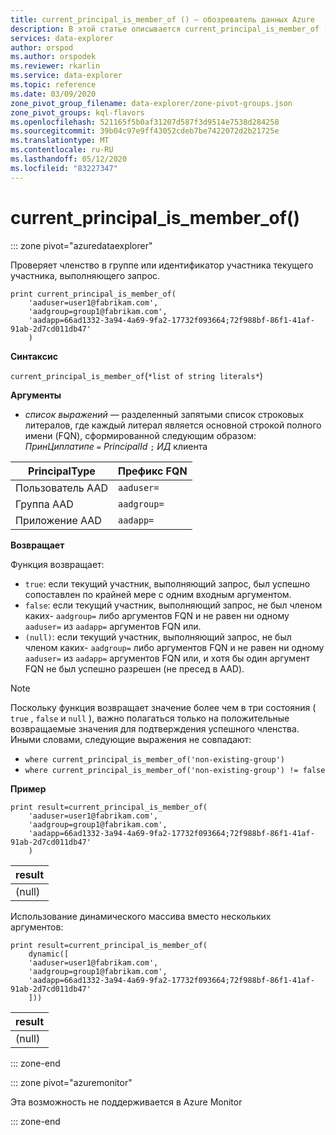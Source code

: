 ```yaml
---
title: current_principal_is_member_of () — обозреватель данных Azure
description: В этой статье описывается current_principal_is_member_of () в Azure обозреватель данных.
services: data-explorer
author: orspod
ms.author: orspodek
ms.reviewer: rkarlin
ms.service: data-explorer
ms.topic: reference
ms.date: 03/09/2020
zone_pivot_group_filename: data-explorer/zone-pivot-groups.json
zone_pivot_groups: kql-flavors
ms.openlocfilehash: 521165f5b0af31207d587f3d9514e7538d284258
ms.sourcegitcommit: 39b04c97e9ff43052cdeb7be7422072d2b21725e
ms.translationtype: MT
ms.contentlocale: ru-RU
ms.lasthandoff: 05/12/2020
ms.locfileid: "83227347"
---
```

# <a name="current_principal_is_member_of"></a>current_principal_is_member_of()

::: zone pivot="azuredataexplorer"

Проверяет членство в группе или идентификатор участника текущего участника, выполняющего запрос.

```kusto
print current_principal_is_member_of(
    'aaduser=user1@fabrikam.com', 
    'aadgroup=group1@fabrikam.com',
    'aadapp=66ad1332-3a94-4a69-9fa2-17732f093664;72f988bf-86f1-41af-91ab-2d7cd011db47'
    )
```

**Синтаксис**

`current_principal_is_member_of`(`*list of string literals*`)

**Аргументы**

* *список выражений* — разделенный запятыми список строковых литералов, где каждый литерал является основной строкой полного имени (FQN), сформированной следующим образом:  
*ПринЦиплатипе* `=` *PrincipalId* `;` *ИД* клиента

| PrincipalType   | Префикс FQN  |
|-----------------|-------------|
| Пользователь AAD        | `aaduser=`  |
| Группа AAD       | `aadgroup=` |
| Приложение AAD | `aadapp=`   |

**Возвращает**

Функция возвращает:
* `true`: если текущий участник, выполняющий запрос, был успешно сопоставлен по крайней мере с одним входным аргументом.
* `false`: если текущий участник, выполняющий запрос, не был членом каких- `aadgroup=` либо аргументов FQN и не равен ни одному `aaduser=` из `aadapp=` аргументов FQN или.
* `(null)`: если текущий участник, выполняющий запрос, не был членом каких- `aadgroup=` либо аргументов FQN и не равен ни одному `aaduser=` из `aadapp=` аргументов FQN или, и хотя бы один аргумент FQN не был успешно разрешен (не пресед в AAD). 

> [!NOTE]
> Поскольку функция возвращает значение более чем в три состояния ( `true` , `false` и `null` ), важно полагаться только на положительные возвращаемые значения для подтверждения успешного членства. Иными словами, следующие выражения не совпадают:
> 
> * `where current_principal_is_member_of('non-existing-group')`
> * `where current_principal_is_member_of('non-existing-group') != false` 


**Пример**

<!-- csl: https://help.kusto.windows.net/Samples -->
```kusto
print result=current_principal_is_member_of(
    'aaduser=user1@fabrikam.com', 
    'aadgroup=group1@fabrikam.com',
    'aadapp=66ad1332-3a94-4a69-9fa2-17732f093664;72f988bf-86f1-41af-91ab-2d7cd011db47'
    )
```

| result |
|--------|
| (null) |

Использование динамического массива вместо нескольких аргументов:

<!-- csl: https://help.kusto.windows.net/Samples -->
```kusto
print result=current_principal_is_member_of(
    dynamic([
    'aaduser=user1@fabrikam.com', 
    'aadgroup=group1@fabrikam.com',
    'aadapp=66ad1332-3a94-4a69-9fa2-17732f093664;72f988bf-86f1-41af-91ab-2d7cd011db47'
    ]))
```

| result |
|--------|
| (null) |

::: zone-end

::: zone pivot="azuremonitor"

Эта возможность не поддерживается в Azure Monitor

::: zone-end
